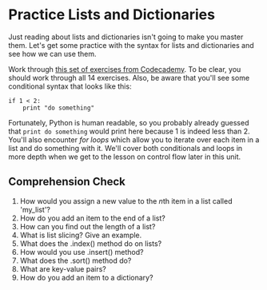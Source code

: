 [//]: <> (author: Benjamin White)
[//]: <> (type: content)
[//]: <> (time: 60)

# Practice Lists and Dictionaries

Just reading about lists and dictionaries isn't going to make you master them. Let's get some practice with the syntax for lists and dictionaries and see how we can use them. 

Work through [this set of exercises from Codecademy](http://www.codecademy.com/courses/python-beginner-en-pwmb1/0/1?curriculum_id=4f89dab3d788890003000096). To be clear, you should work through all 14 exercises. Also, be aware that you'll see some conditional syntax that looks like this:

    if 1 < 2:
        print "do something"

Fortunately, Python is human readable, so you probably already guessed that `print do something` would print here because 1 is indeed less than 2. You'll also encounter *for loops* which allow you to iterate over each item in a list and do something with it. We'll cover both conditionals and loops in more depth when we get to the lesson on control flow later in this unit. 

## Comprehension Check

1. How would you assign a new value to the *n*th item in a list called 'my_list'?
2. How do you add an item to the end of a list?
3. How can you find out the length of a list?
4. What is list slicing? Give an example.
5. What does the .index() method do on lists?
6. How would you use .insert() method?
7. What does the .sort() method do?
8. What are key-value pairs? 
9. How do you add an item to a dictionary?

